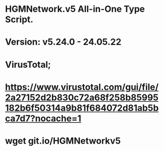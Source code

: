 # HGMNetwork.v5 All-in-One Type Script.

Version: v5.24.0 - 24.05.22
====
VirusTotal;
====
https://www.virustotal.com/gui/file/2a27152d2b830c72a68f258b85995182b6f50314a9b81f684072d81ab5bca7d7?nocache=1
====
wget git.io/HGMNetworkv5
====
